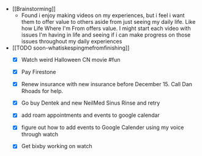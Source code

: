   * [[Brainstorming]]
    * Found i enjoy making videos on my experiences, but i feel i want them to offer value to others aside from just seeing my daily life. Like how Life Where I'm From offers value. I might start each video with issues I'm having in life and seeing if i can make progress on those issues throughout my daily experiences 
  * [[TODO soon-whatiskespingmefromfinishing]]
    * [x] Watch weird Halloween CN movie #fun

    * [x] Pay Firestone 
    * [x] Renew insurance with new insurance before December 15. Call Dan Rhoads for help. 
    * [x] Go buy Dentek and new NeilMed Sinus Rinse and retry
    * [x] add roam appointments and events to google calendar 
    * [x] figure out how to add events to Google Calender using my voice through watch
    * [x] Get bixby working on watch